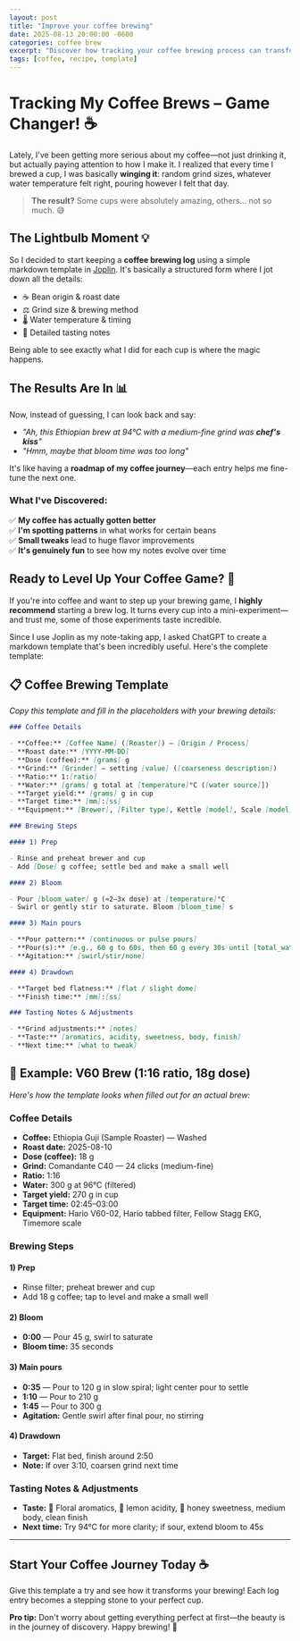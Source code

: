 ```yaml
---
layout: post
title: "Improve your coffee brewing"
date: 2025-08-13 20:00:00 -0600
categories: coffee brew
excerpt: "Discover how tracking your coffee brewing process can transform your daily cup from hit-or-miss to consistently amazing. Includes a free brewing template!"
tags: [coffee, recipe, template]
---
```


# Tracking My Coffee Brews – Game Changer! ☕

Lately, I've been getting more serious about my coffee—not just drinking it, but actually paying attention to how I make it. I realized that every time I brewed a cup, I was basically **winging it**: random grind sizes, whatever water temperature felt right, pouring however I felt that day.

> **The result?** Some cups were absolutely amazing, others... not so much. 😅

## The Lightbulb Moment 💡

So I decided to start keeping a **coffee brewing log** using a simple markdown template in [Joplin](https://joplinapp.org/). It's basically a structured form where I jot down all the details:

- ☕ Bean origin & roast date
- ⚖️ Grind size & brewing method
- 🌡️ Water temperature & timing
- 👅 Detailed tasting notes

Being able to see exactly what I did for each cup is where the magic happens.

## The Results Are In 📊

Now, instead of guessing, I can look back and say:

- _"Ah, this Ethiopian brew at 94°C with a medium-fine grind was **chef's kiss**"_
- _"Hmm, maybe that bloom time was too long"_

It's like having a **roadmap of my coffee journey**—each entry helps me fine-tune the next one.

### What I've Discovered:

✅ **My coffee has actually gotten better**  
✅ **I'm spotting patterns** in what works for certain beans  
✅ **Small tweaks** lead to huge flavor improvements  
✅ **It's genuinely fun** to see how my notes evolve over time

## Ready to Level Up Your Coffee Game? 🚀

If you're into coffee and want to step up your brewing game, I **highly recommend** starting a brew log. It turns every cup into a mini-experiment—and trust me, some of those experiments taste incredible.

Since I use Joplin as my note-taking app, I asked ChatGPT to create a markdown template that's been incredibly useful. Here's the complete template:

## 📋 Coffee Brewing Template

_Copy this template and fill in the placeholders with your brewing details:_

```markdown
### Coffee Details

- **Coffee:** [Coffee Name] ([Roaster]) — [Origin / Process]
- **Roast date:** [YYYY-MM-DD]
- **Dose (coffee):** [grams] g
- **Grind:** [Grinder] — setting [value] ([coarseness description])
- **Ratio:** 1:[ratio]
- **Water:** [grams] g total at [temperature]°C ([water source]])
- **Target yield:** [grams] g in cup
- **Target time:** [mm]:[ss]
- **Equipment:** [Brewer], [Filter type], Kettle [model], Scale [model]

### Brewing Steps

#### 1) Prep

- Rinse and preheat brewer and cup
- Add [Dose] g coffee; settle bed and make a small well

#### 2) Bloom

- Pour [bloom_water] g (≈2–3x dose) at [temperature]°C
- Swirl or gently stir to saturate. Bloom [bloom_time] s

#### 3) Main pours

- **Pour pattern:** [continuous or pulse pours]
- **Pour(s):** [e.g., 60 g to 60s, then 60 g every 30s until [total_water] g]
- **Agitation:** [swirl/stir/none]

#### 4) Drawdown

- **Target bed flatness:** [flat / slight dome]
- **Finish time:** [mm]:[ss]

### Tasting Notes & Adjustments

- **Grind adjustments:** [notes]
- **Taste:** [aromatics, acidity, sweetness, body, finish]
- **Next time:** [what to tweak]
```

## 📝 Example: V60 Brew (1:16 ratio, 18g dose)

_Here's how the template looks when filled out for an actual brew:_

### Coffee Details

- **Coffee:** Ethiopia Guji (Sample Roaster) — Washed
- **Roast date:** 2025-08-10
- **Dose (coffee):** 18 g
- **Grind:** Comandante C40 — 24 clicks (medium-fine)
- **Ratio:** 1:16
- **Water:** 300 g at 96°C (filtered)
- **Target yield:** 270 g in cup
- **Target time:** 02:45–03:00
- **Equipment:** Hario V60-02, Hario tabbed filter, Fellow Stagg EKG, Timemore scale

### Brewing Steps

#### 1) Prep

- Rinse filter; preheat brewer and cup
- Add 18 g coffee; tap to level and make a small well

#### 2) Bloom

- **0:00** — Pour 45 g, swirl to saturate
- **Bloom time:** 35 seconds

#### 3) Main pours

- **0:35** — Pour to 120 g in slow spiral; light center pour to settle
- **1:10** — Pour to 210 g
- **1:45** — Pour to 300 g
- **Agitation:** Gentle swirl after final pour, no stirring

#### 4) Drawdown

- **Target:** Flat bed, finish around 2:50
- **Note:** If over 3:10, coarsen grind next time

### Tasting Notes & Adjustments

- **Taste:** 🌸 Floral aromatics, 🍋 lemon acidity, 🍯 honey sweetness, medium body, clean finish
- **Next time:** Try 94°C for more clarity; if sour, extend bloom to 45s

---

## Start Your Coffee Journey Today ☕

Give this template a try and see how it transforms your brewing! Each log entry becomes a stepping stone to your perfect cup.

**Pro tip:** Don't worry about getting everything perfect at first—the beauty is in the journey of discovery. Happy brewing! 🎯

